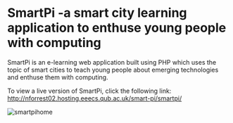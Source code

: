 # SmartPi -a smart city learning application to enthuse young people with computing

SmartPi is an e-learning web application built using PHP which uses the topic of smart cities to teach young people about emerging technologies and enthuse them with computing.

To view a live version of SmartPi, click the following link:
http://nforrest02.hosting.eeecs.qub.ac.uk/smart-pi/smartpi/

![smartpihome](https://i.imgur.com/hKmJr9k.png)


